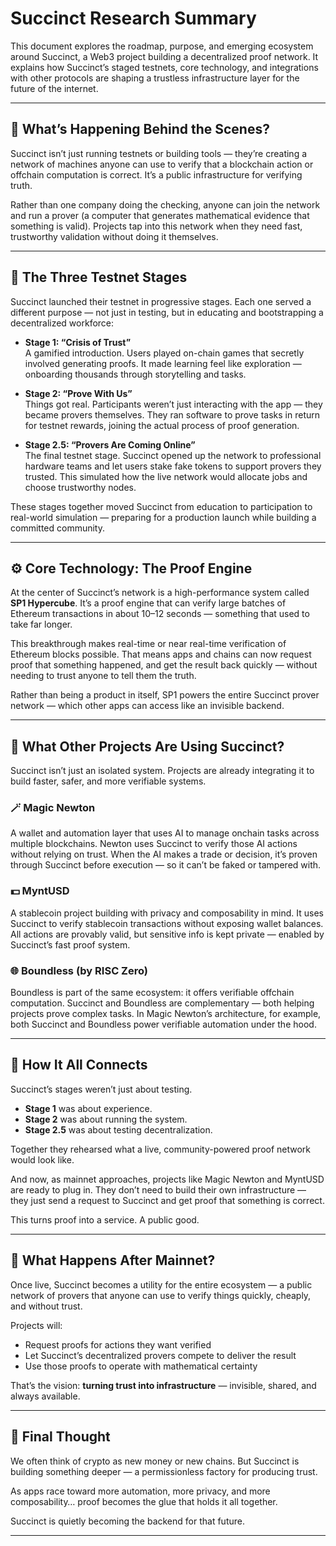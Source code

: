 # Succinct Research Summary

This document explores the roadmap, purpose, and emerging ecosystem around Succinct, a Web3 project building a decentralized proof network. It explains how Succinct’s staged testnets, core technology, and integrations with other protocols are shaping a trustless infrastructure layer for the future of the internet.

---

## 🧠 What’s Happening Behind the Scenes?

Succinct isn’t just running testnets or building tools — they’re creating a network of machines anyone can use to verify that a blockchain action or offchain computation is correct. It’s a public infrastructure for verifying truth.

Rather than one company doing the checking, anyone can join the network and run a prover (a computer that generates mathematical evidence that something is valid). Projects tap into this network when they need fast, trustworthy validation without doing it themselves.

---

## 🧪 The Three Testnet Stages

Succinct launched their testnet in progressive stages. Each one served a different purpose — not just in testing, but in educating and bootstrapping a decentralized workforce:

- **Stage 1: “Crisis of Trust”**  
  A gamified introduction. Users played on-chain games that secretly involved generating proofs. It made learning feel like exploration — onboarding thousands through storytelling and tasks.

- **Stage 2: “Prove With Us”**  
  Things got real. Participants weren’t just interacting with the app — they became provers themselves. They ran software to prove tasks in return for testnet rewards, joining the actual process of proof generation.

- **Stage 2.5: “Provers Are Coming Online”**  
  The final testnet stage. Succinct opened up the network to professional hardware teams and let users stake fake tokens to support provers they trusted. This simulated how the live network would allocate jobs and choose trustworthy nodes.

These stages together moved Succinct from education to participation to real-world simulation — preparing for a production launch while building a committed community.

---

## ⚙️ Core Technology: The Proof Engine

At the center of Succinct’s network is a high-performance system called **SP1 Hypercube**. It’s a proof engine that can verify large batches of Ethereum transactions in about 10–12 seconds — something that used to take far longer.

This breakthrough makes real-time or near real-time verification of Ethereum blocks possible. That means apps and chains can now request proof that something happened, and get the result back quickly — without needing to trust anyone to tell them the truth.

Rather than being a product in itself, SP1 powers the entire Succinct prover network — which other apps can access like an invisible backend.

---

## 🔌 What Other Projects Are Using Succinct?

Succinct isn’t just an isolated system. Projects are already integrating it to build faster, safer, and more verifiable systems.

### 🪄 Magic Newton  
A wallet and automation layer that uses AI to manage onchain tasks across multiple blockchains. Newton uses Succinct to verify those AI actions without relying on trust. When the AI makes a trade or decision, it’s proven through Succinct before execution — so it can’t be faked or tampered with.

### 💵 MyntUSD  
A stablecoin project building with privacy and composability in mind. It uses Succinct to verify stablecoin transactions without exposing wallet balances. All actions are provably valid, but sensitive info is kept private — enabled by Succinct’s fast proof system.

### 🌐 Boundless (by RISC Zero)  
Boundless is part of the same ecosystem: it offers verifiable offchain computation. Succinct and Boundless are complementary — both helping projects prove complex tasks. In Magic Newton’s architecture, for example, both Succinct and Boundless power verifiable automation under the hood.

---

## 🧩 How It All Connects

Succinct’s stages weren’t just about testing.

- **Stage 1** was about experience.  
- **Stage 2** was about running the system.  
- **Stage 2.5** was about testing decentralization.

Together they rehearsed what a live, community-powered proof network would look like.

And now, as mainnet approaches, projects like Magic Newton and MyntUSD are ready to plug in. They don’t need to build their own infrastructure — they just send a request to Succinct and get proof that something is correct.

This turns proof into a service. A public good.

---

## 🚀 What Happens After Mainnet?

Once live, Succinct becomes a utility for the entire ecosystem — a public network of provers that anyone can use to verify things quickly, cheaply, and without trust.

Projects will:
- Request proofs for actions they want verified  
- Let Succinct’s decentralized provers compete to deliver the result  
- Use those proofs to operate with mathematical certainty

That’s the vision: **turning trust into infrastructure** — invisible, shared, and always available.

---

## 🧠 Final Thought

We often think of crypto as new money or new chains. But Succinct is building something deeper — a permissionless factory for producing trust.

As apps race toward more automation, more privacy, and more composability… proof becomes the glue that holds it all together.

Succinct is quietly becoming the backend for that future.

---

